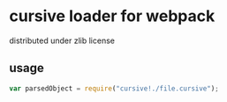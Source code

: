 # cursive loader for webpack

distributed under zlib license

## usage
```js
var parsedObject = require("cursive!./file.cursive");
```

